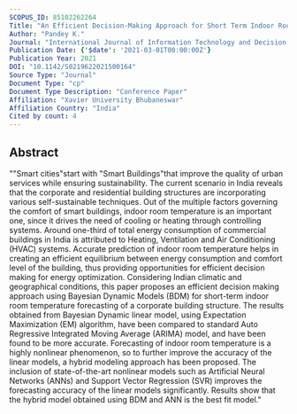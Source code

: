 ```yaml
---
SCOPUS_ID: 85102262264
Title: "An Efficient Decision-Making Approach for Short Term Indoor Room Temperature Forecasting in Smart Environment: Evidence from India"
Author: "Pandey K."
Journal: "International Journal of Information Technology and Decision Making"
Publication Date: {'$date': '2021-03-01T00:00:00Z'}
Publication Year: 2021
DOI: "10.1142/S0219622021500164"
Source Type: "Journal"
Document Type: "cp"
Document Type Description: "Conference Paper"
Affiliation: "Xavier University Bhubaneswar"
Affiliation Country: "India"
Cited by count: 4
---
```


## Abstract
"\"Smart cities\"start with \"Smart Buildings\"that improve the quality of urban services while ensuring sustainability. The current scenario in India reveals that the corporate and residential building structures are incorporating various self-sustainable techniques. Out of the multiple factors governing the comfort of smart buildings, indoor room temperature is an important one, since it drives the need of cooling or heating through controlling systems. Around one-third of total energy consumption of commercial buildings in India is attributed to Heating, Ventilation and Air Conditioning (HVAC) systems. Accurate prediction of indoor room temperature helps in creating an efficient equilibrium between energy consumption and comfort level of the building, thus providing opportunities for efficient decision making for energy optimization. Considering Indian climatic and geographical conditions, this paper proposes an efficient decision making approach using Bayesian Dynamic Models (BDM) for short-term indoor room temperature forecasting of a corporate building structure. The results obtained from Bayesian Dynamic linear model, using Expectation Maximization (EM) algorithm, have been compared to standard Auto Regressive Integrated Moving Average (ARIMA) model, and have been found to be more accurate. Forecasting of indoor room temperature is a highly nonlinear phenomenon, so to further improve the accuracy of the linear models, a hybrid modeling approach has been proposed. The inclusion of state-of-the-art nonlinear models such as Artificial Neural Networks (ANNs) and Support Vector Regression (SVR) improves the forecasting accuracy of the linear models significantly. Results show that the hybrid model obtained using BDM and ANN is the best fit model."
